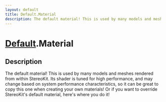 ```yaml
---
layout: default
title: Default.Material
description: The default material! This is used by many models and meshes rendered from within StereoKit. Its shader is tuned for high performance, and may change based on system performance characteristics, so it can be great to copy this one when creating your own materials! Or if you want to override StereoKit's default material, here's where you do it!
---
```

# [Default]({{site.url}}/Pages/Reference/Default.html).Material

## Description
The default material! This is used by many models and
meshes rendered from within StereoKit. Its shader is tuned for
high performance, and may change based on system performance
characteristics, so it can be great to copy this one when
creating your own materials! Or if you want to override
StereoKit's default material, here's where you do it!

